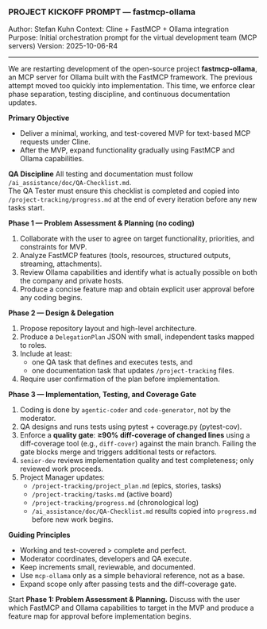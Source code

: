 ### PROJECT KICKOFF PROMPT — fastmcp-ollama
Author: Stefan Kuhn
Context: Cline + FastMCP + Ollama integration
Purpose: Initial orchestration prompt for the virtual development team (MCP servers)
Version: 2025-10-06-R4

---

We are restarting development of the open-source project **fastmcp-ollama**, an MCP server for Ollama built with
the FastMCP framework. The previous attempt moved too quickly into implementation. This time, we enforce clear phase
separation, testing discipline, and continuous documentation updates.

**Primary Objective**
- Deliver a minimal, working, and test-covered MVP for text-based MCP requests under Cline.
- After the MVP, expand functionality gradually using FastMCP and Ollama capabilities.

**QA Discipline**
All testing and documentation must follow `/ai_assistance/doc/QA-Checklist.md`.  
The QA Tester must ensure this checklist is completed and copied into `/project-tracking/progress.md`
at the end of every iteration before any new tasks start.

**Phase 1 — Problem Assessment & Planning (no coding)**
1) Collaborate with the user to agree on target functionality, priorities, and constraints for MVP.
2) Analyze FastMCP features (tools, resources, structured outputs, streaming, attachments).
3) Review Ollama capabilities and identify what is actually possible on both the company and private hosts.
4) Produce a concise feature map and obtain explicit user approval before any coding begins.

**Phase 2 — Design & Delegation**
1) Propose repository layout and high-level architecture.
2) Produce a `DelegationPlan` JSON with small, independent tasks mapped to roles.
3) Include at least:
   - one QA task that defines and executes tests, and
   - one documentation task that updates `/project-tracking` files.
4) Require user confirmation of the plan before implementation.

**Phase 3 — Implementation, Testing, and Coverage Gate**
1) Coding is done by `agentic-coder` and `code-generator`, not by the moderator.
2) QA designs and runs tests using pytest + coverage.py (pytest-cov).
3) Enforce a **quality gate**: **≥90% diff-coverage of changed lines** using a diff-coverage tool (e.g., `diff-cover`)
   against the main branch. Failing the gate blocks merge and triggers additional tests or refactors.
4) `senior-dev` reviews implementation quality and test completeness; only reviewed work proceeds.
5) Project Manager updates:
   - `/project-tracking/project_plan.md` (epics, stories, tasks)
   - `/project-tracking/tasks.md` (active board)
   - `/project-tracking/progress.md` (chronological log)
   - `/ai_assistance/doc/QA-Checklist.md` results copied into `progress.md`
   before new work begins.

**Guiding Principles**
- Working and test-covered > complete and perfect.
- Moderator coordinates, developers and QA execute.
- Keep increments small, reviewable, and documented.
- Use `mcp-ollama` only as a simple behavioral reference, not as a base.
- Expand scope only after passing tests and the diff-coverage gate.

Start **Phase 1: Problem Assessment & Planning.**
Discuss with the user which FastMCP and Ollama capabilities to target in the MVP and produce
a feature map for approval before implementation begins.
